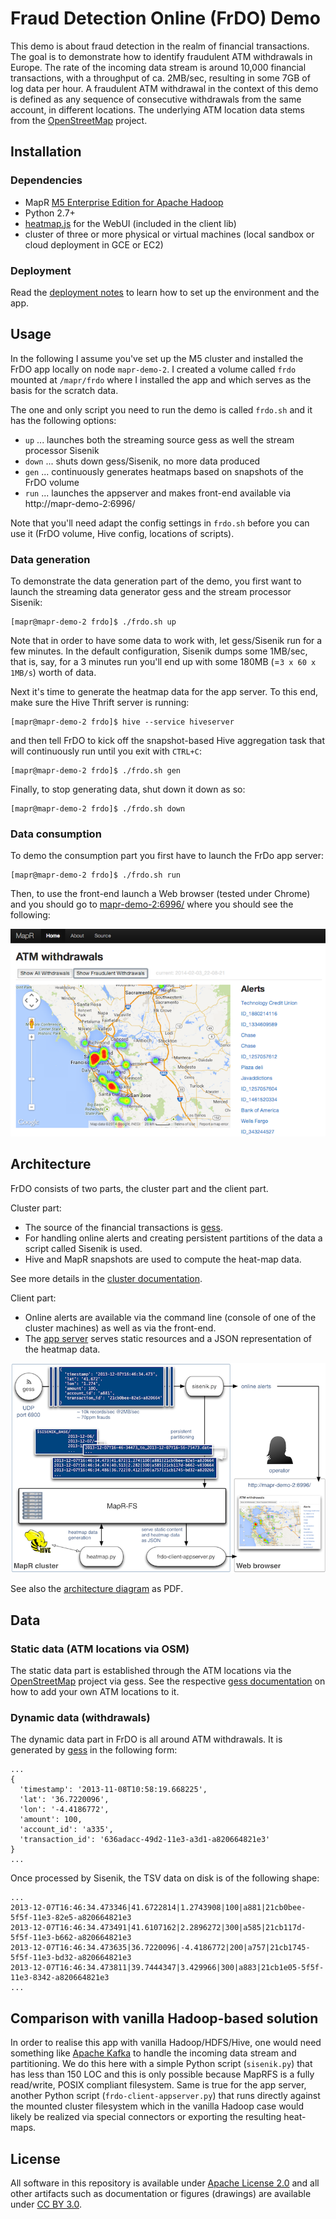 # Fraud Detection Online (FrDO) Demo

This demo is about fraud detection in the realm of financial transactions.
The goal is to demonstrate how to identify fraudulent ATM withdrawals in Europe.
The rate of the incoming data stream is around 10,000 financial transactions, 
with a throughput of ca. 2MB/sec, resulting in some 7GB of log data per hour.
A fraudulent ATM withdrawal in the context of this demo is defined as any
sequence of consecutive withdrawals from the same account, in different locations.
The underlying ATM location data stems from the [OpenStreetMap](http://openstreetmap.org) project.

## Installation

### Dependencies

* MapR [M5 Enterprise Edition for Apache Hadoop](http://www.mapr.com/products/mapr-editions/m5-edition)
* Python 2.7+
* [heatmap.js](http://www.patrick-wied.at/static/heatmapjs/) for the WebUI (included in the client lib)
* cluster of three or more physical or virtual machines (local sandbox or cloud deployment in GCE or EC2)

### Deployment

Read the [deployment notes](doc/deploy-notes.md) to learn how to set up the
environment and the app. 

## Usage

In the following I assume you've set up the M5 cluster and installed the FrDO
app locally on node `mapr-demo-2`. I created a volume called `frdo` mounted
at `/mapr/frdo` where I installed the app and which serves as the basis for the
scratch data.

The one and only script you need to run the demo is called `frdo.sh` and it has
the following options:

* `up` ... launches both the streaming source gess as well the stream processor Sisenik
* `down` ... shuts down gess/Sisenik, no more data produced
* `gen` ... continuously generates heatmaps based on snapshots of the FrDO volume
* `run` ... launches the appserver and makes front-end available via http://mapr-demo-2:6996/

Note that you'll need adapt the config settings in `frdo.sh` before you can use
it (FrDO volume, Hive config, locations of scripts).

### Data generation

To demonstrate the data generation part of the demo, you first want to launch
the streaming data generator gess and the stream processor Sisenik:

    [mapr@mapr-demo-2 frdo]$ ./frdo.sh up

Note that in order to have some data to work with, let gess/Sisenik run for a 
few minutes. In the default configuration, Sisenik dumps some 1MB/sec, that is, 
say, for a 3 minutes run you'll end up with some 180MB (=`3 x 60 x 1MB/s`) 
worth of data.

Next it's time to generate the heatmap data for the app server. To this end,
make sure the Hive Thrift server is running:

    [mapr@mapr-demo-2 frdo]$ hive --service hiveserver

and then tell FrDO to kick off the snapshot-based Hive aggregation task that
will continuously run until you exit with `CTRL+C`: 

    [mapr@mapr-demo-2 frdo]$ ./frdo.sh gen
    
Finally, to stop generating data, shut down it down as so:

    [mapr@mapr-demo-2 frdo]$ ./frdo.sh down

### Data consumption

To demo the consumption part you first have to launch the FrDo app server:

    [mapr@mapr-demo-2 frdo]$ ./frdo.sh run

Then, to use the front-end launch a Web browser (tested under Chrome) and
you should go to [mapr-demo-2:6996/](http://mapr-demo-2:6996/) where you
should see the following:

![FrDO WebUI screen shot](doc/frdo-webui-screenshot.png?raw=true)

## Architecture

FrDO consists of two parts, the cluster part and the client part.

Cluster part:

* The source of the financial transactions is [gess](https://github.com/mhausenblas/gess).
* For handling online alerts and creating persistent partitions of the data a script called Sisenik is used.
* Hive and MapR snapshots are used to compute the heat-map data.

See more details in the [cluster documentation](cluster/README.md).

Client part:

* Online alerts are available via the command line (console of one of the cluster machines) as well as via the front-end.
* The [app server](frdo/client/frdo-client-appserver.py) serves static resources and a JSON representation of the heatmap data.


![FrDO architecture](doc/frdo-architecture.png?raw=true)

See also the [architecture diagram](doc/frdo-architecture.pdf) as PDF.

## Data

### Static data (ATM locations via OSM)

The static data part is established through the ATM locations via the 
[OpenStreetMap](http://openstreetmap.org) project via gess. See the respective
[gess documentation](https://github.com/mhausenblas/gess#extending-atm-locations)
on how to add your own ATM locations to it.


### Dynamic data (withdrawals)

The dynamic data part in FrDO is all around ATM withdrawals. It is 
generated by [gess](https://github.com/mhausenblas/gess) in the following form:

    ...
    {
      'timestamp': '2013-11-08T10:58:19.668225', 
      'lat': '36.7220096',
      'lon': '-4.4186772',
      'amount': 100, 
      'account_id': 'a335', 
      'transaction_id': '636adacc-49d2-11e3-a3d1-a820664821e3'
    }
    ...

Once processed by Sisenik, the TSV data on disk is of the following shape:

    ...
    2013-12-07T16:46:34.473346|41.6722814|1.2743908|100|a881|21cb0bee-5f5f-11e3-82e5-a820664821e3
    2013-12-07T16:46:34.473491|41.6107162|2.2896272|300|a585|21cb117d-5f5f-11e3-b662-a820664821e3
    2013-12-07T16:46:34.473635|36.7220096|-4.4186772|200|a757|21cb1745-5f5f-11e3-bd32-a820664821e3
    2013-12-07T16:46:34.473811|39.7444347|3.429966|300|a883|21cb1e05-5f5f-11e3-8342-a820664821e3 
    ...


## Comparison with vanilla Hadoop-based solution

In order to realise this app with vanilla Hadoop/HDFS/Hive, one would need
something like [Apache Kafka](http://kafka.apache.org/) to handle the incoming data
stream and partitioning. We do this here with a simple Python script (`sisenik.py`)
that has less than 150 LOC and this is only possible because MapRFS is a fully read/write,
POSIX compliant filesystem. Same is true for the app server, another Python script (`frdo-client-appserver.py`)
that runs directly against the mounted cluster filesystem which in the vanilla Hadoop
case would likely be realized via special connectors or exporting the resulting heat-maps.


## License

All software in this repository is available under [Apache License 2.0](http://www.apache.org/licenses/LICENSE-2.0.html)
and all other artifacts such as documentation or figures (drawings) are
available under [CC BY 3.0](http://creativecommons.org/licenses/by/3.0/).